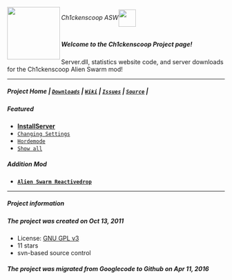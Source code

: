 <a href=https://github.com/Ch1ckenscoop/Project><img align=left src=https://github.com/Ch1ckenscoop/svn/blob/master/wiki/ch1ckenscoop_logo.jpg width=122/></a>
[]()

###### Ch1ckenscoop ASW<a href=https://github.com/Ch1ckenscoop/Project><img align=center src=https://github.com/Ch1ckenscoop/svn/blob/master/wiki/asw_logo.png width=40/></a>
[]()

##### Welcome to the Ch1ckenscoop Project page!
Server.dll, statistics website code, and server downloads for the Ch1ckenscoop Alien Swarm mod!

---

##### Project Home | [`Downloads`](https://github.com/Ch1ckenscoop/Downloads) | [`Wiki`](https://github.com/Ch1ckenscoop/svn/tree/master/wiki) | [`Issues`](https://github.com/Ch1ckenscoop/svn/issues) | [`Source`](https://github.com/Ch1ckenscoop/svn) |

##### Featured
* [**InstallServer**](https://github.com/Ch1ckenscoop/svn/blob/master/wiki/InstallServer.wiki)
* [`Changing Settings`](https://github.com/Ch1ckenscoop/svn/blob/master/wiki/Changing_Settings.wiki)
* [`Hordemode`](https://github.com/Ch1ckenscoop/svn/blob/master/wiki/Hordemode.wiki)
* [`Show all`](https://github.com/Ch1ckenscoop/svn/tree/master/server/swarm/cfg) 

##### Addition Mod
* [**`Alien Swarm Reactivedrop`**](https://github.com/softcopy/Project)

---

##### Project information

##### The project was created on Oct 13, 2011

 * License:  [GNU GPL v3](http://www.gnu.org/licenses/gpl-3.0-standalone.html)
 * 11 stars
 * svn-based source control
 
##### The project was migrated from Googlecode to Github on Apr 11, 2016
